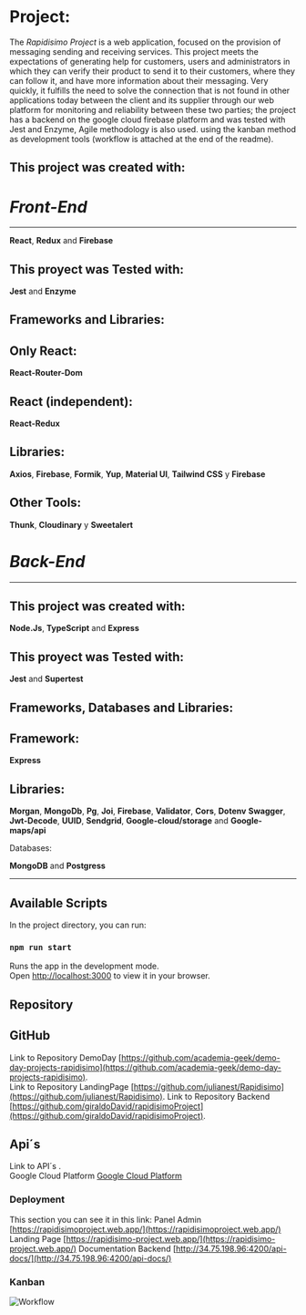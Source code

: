# Project:

The *Rapidisimo Project* is a web application, focused on the provision of messaging sending and receiving services.
This project meets the expectations of generating help for customers, users and administrators in which they can verify their product to send it to their customers, where they can follow it, and have more information about their messaging.
Very quickly, it fulfills the need to solve the connection that is not found in other applications today between the client and its supplier through our web platform for monitoring and reliability between these two parties; the project has a backend on the google cloud firebase platform and was tested with Jest and Enzyme, Agile methodology is also used.
using the kanban method as development tools (workflow is attached at the end of the readme).

## This project was created with:


# *Front-End*
---


**React**, **Redux** and **Firebase**

## This proyect was Tested with:

**Jest** and **Enzyme**

## Frameworks and Libraries:


Only React:
---
**React-Router-Dom** 

React (independent):
---
**React-Redux**

Libraries:
---
**Axios**, **Firebase**, **Formik**, **Yup**, **Material UI**, **Tailwind CSS** y **Firebase**

Other Tools:
---
**Thunk**, **Cloudinary** y **Sweetalert**


# *Back-End*
---

## This project was created with:

**Node.Js**, **TypeScript** and **Express**

## This proyect was Tested with:

**Jest** and **Supertest**

## Frameworks, Databases and Libraries:


Framework:
---
**Express** 

Libraries:
---
**Morgan**, **MongoDb**, **Pg**, **Joi**, **Firebase**, **Validator**, **Cors**, **Dotenv** **Swagger**, **Jwt-Decode**, **UUID**, **Sendgrid**, **Google-cloud/storage** and **Google-maps/api**

Databases:

**MongoDB** and **Postgress**

---

## Available Scripts

In the project directory, you can run:

### `npm run start`

Runs the app in the development mode.\
Open [http://localhost:3000](http://localhost:3000) to view it in your browser.

## Repository
**GitHub**  
---

Link to Repository DemoDay [https://github.com/academia-geek/demo-day-projects-rapidisimo](https://github.com/academia-geek/demo-day-projects-rapidisimo).  
Link to Repository LandingPage [https://github.com/julianest/Rapidisimo](https://github.com/julianest/Rapidisimo).
Link to Repository Backend [https://github.com/giraldoDavid/rapidisimoProject](https://github.com/giraldoDavid/rapidisimoProject).

## Api´s

Link to API´s .\
Google Cloud Platform [Google Cloud Platform](https://console.cloud.google.com/)



### Deployment

This section you can see it in this link: 
Panel Admin [https://rapidisimoproject.web.app/](https://rapidisimoproject.web.app/)
Landing Page [https://rapidisimo-project.web.app/](https://rapidisimo-project.web.app/)
Documentation Backend [http://34.75.198.96:4200/api-docs/](http://34.75.198.96:4200/api-docs/)
### Kanban

![Workflow](https://res.cloudinary.com/docutv7ug/image/upload/v1653450845/PT-Wheather/KanbanPt-Weather_xqabr7.png "WorkFlow")
